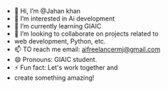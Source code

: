 - 👋 Hi, I’m @Jahan khan
- 👀 I’m interested in Ai development
- 🌱 I’m currently learning GIAIC 
- 🤝 I’m looking to collaborate on projects related to
- web development, Python, etc.
- 📫 TO reach me email: aifreelancermj@gmail.com
- 😄 Pronouns: GIAIC student.
- ⚡ Fun fact: Let's work together and
- create something amazing!
